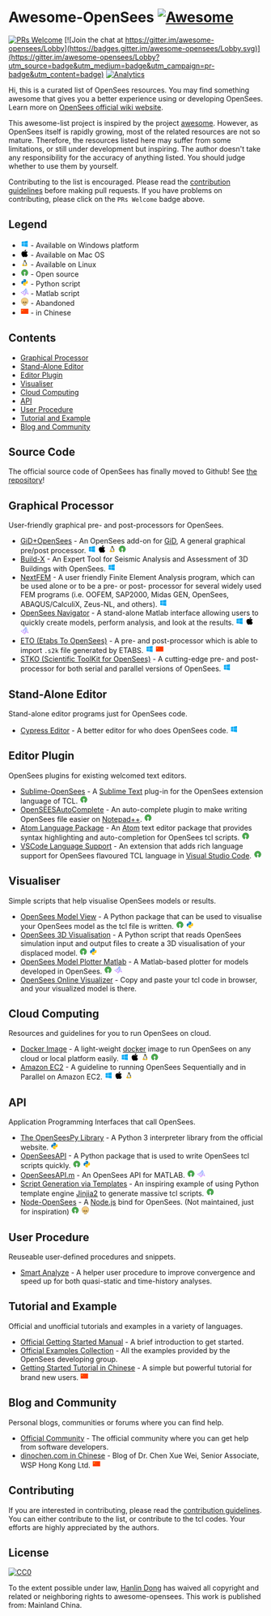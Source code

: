 # Awesome-OpenSees  [![Awesome](https://awesome.re/badge.svg)](https://awesome.re)

[![PRs Welcome](https://img.shields.io/badge/PRs-welcome-brightgreen.svg?style=flat-square)](http://makeapullrequest.com)
[![Join the chat at https://gitter.im/awesome-opensees/Lobby](https://badges.gitter.im/awesome-opensees/Lobby.svg)](https://gitter.im/awesome-opensees/Lobby?utm_source=badge&utm_medium=badge&utm_campaign=pr-badge&utm_content=badge)
[![Analytics](https://ga-beacon.appspot.com/UA-112803115-1/github-repo-readme)](https://github.com/Hanlin-Dong/awesome-opensees)

Hi, this is a curated list of OpenSees resources. You may find something awesome that gives you a better experience using or developing OpenSees. Learn more on [OpenSees official wiki website](http://opensees.berkeley.edu/wiki/index.php/Main_Page).

This awesome-list project is inspired by the project [awesome](https://github.com/sindresorhus/awesome). However, as OpenSees itself is rapidly growing, most of the related resources are not so mature. Therefore, the resources listed here may suffer from some limitations, or still under development but inspiring. The author doesn't take any responsibility for the accuracy of anything listed. You should judge whether to use them by yourself.

Contributing to the list is encouraged. Please read the [contribution guidelines](contributing.md) before making pull requests. If you have problems on contributing, please click on the `PRs Welcome` badge above. 

## Legend

* ![win][win] - Available on Windows platform
* ![mac][mac] - Available on Mac OS
* ![linux][linux] - Available on Linux
* ![oss][oss] - Open source
* ![python][python] - Python script
* ![matlab][matlab] - Matlab script
* ![skull][skull] - Abandoned
* ![chinese][chinese] - in Chinese

## Contents
* [Graphical Processor](#graphical-processor)
* [Stand-Alone Editor](#stand-alone-editor)
* [Editor Plugin](#editor-plugin)
* [Visualiser](#visualiser)
* [Cloud Computing](#cloud-computing)
* [API](#api)
* [User Procedure](#user-procedure)
* [Tutorial and Example](#tutorial-and-example)
* [Blog and Community](#blog-and-community)

## Source Code
The official source code of OpenSees has finally moved to Github! See [the repository](https://github.com/OpenSees/OpenSees)!

## Graphical Processor
User-friendly graphical pre- and post-processors for OpenSees.

* [GiD+OpenSees](http://gidopensees.rclab.civil.auth.gr/) - An OpenSees add-on for [GiD](https://www.gidhome.com/download/), A general graphical pre/post processor. ![win][win] ![mac][mac] ![linux][linux] ![oss][oss]
* [Build-X](https://www.buildx4opensees.eu/) - An Expert Tool for Seismic Analysis and Assessment of 3D Buildings with OpenSees. ![win][win]
* [NextFEM](http://www.nextfem.it/it/home/) - A user friendly Finite Element Analysis program, which can be used alone or to be a pre- or post- processor for several widely used FEM programs (i.e. OOFEM, SAP2000, Midas GEN, OpenSees, ABAQUS/CalculiX, Zeus-NL, and others). ![win][win]
* [OpenSees Navigator](http://openseesnavigator.berkeley.edu/) - A stand-alone Matlab interface allowing users to quickly create models, perform analysis, and look at the results. ![win][win] ![mac][mac] ![matlab][matlab]
* [ETO (Etabs To OpenSees)](http://www.dinochen.com/article.asp?id=149) - A pre- and post-processor which is able to import `.s2k` file generated by ETABS. ![win][win] ![chinese][chinese]
* [STKO (Scientific ToolKit for OpenSees)](https://asdeasoft.net/?product-stko) - A cutting-edge pre- and post-processor for both serial and parallel versions of OpenSees. ![win][win]

## Stand-Alone Editor
Stand-alone editor programs just for OpenSees code.

* [Cypress Editor](http://cypress.hrshojaie.com/en-us/default.aspx) - A better editor for who does OpenSees code. ![win][win]

## Editor Plugin
OpenSees plugins for existing welcomed text editors.

* [Sublime-OpenSees](https://packagecontrol.io/packages/OpenSees) - A [Sublime Text](https://www.sublimetext.com/) plug-in for the OpenSees extension language of TCL. ![oss][oss]
* [OpenSEESAutoComplete](https://github.com/Hanlin-Dong/OpenSEESAutoComplete) - An auto-complete plugin to make writing OpenSees file easier on [Notepad++](https://notepad-plus-plus.org/). ![oss][oss]
* [Atom Language Package](https://github.com/jamesmaguire/language-opensees) - An [Atom](https://atom.io/) text editor package that provides syntax highlighting and auto-completion for OpenSees tcl scripts. ![oss][oss]
* [VSCode Language Support](https://github.com/jamesmaguire/vscode-language-opensees) - An extension that adds rich language support for OpenSees flavoured TCL language in [Visual Studio Code](https://code.visualstudio.com/). ![oss][oss]

## Visualiser
Simple scripts that help visualise OpenSees models or results.

* [OpenSees Model View](https://github.com/jamesmaguire/opensees-model-view) - A Python package that can be used to visualise your OpenSees model as the tcl file is written. ![oss][oss] ![python][python]
* [OpenSees 3D Visualisation](https://github.com/jamesmaguire/opensees-3d-visualisation) - A Python script that reads OpenSees simulation input and output files to create a 3D visualisation of your displaced model. ![oss][oss] ![python][python]
* [OpenSees Model Plotter Matlab](https://github.com/gerardjoreilly/OpenSees-Model-Plotter-Matlab) - A Matlab-based plotter for models developed in OpenSees. ![oss][oss] ![matlab][matlab]
* [OpenSees Online Visualizer](http://www.hanlindong.com/tool/opensees-online-visualizer/) - Copy and paste your tcl code in browser, and your visualized model is there.

## Cloud Computing
Resources and guidelines for you to run OpenSees on cloud.

* [Docker Image](https://hub.docker.com/r/hanlindong/opensees/) - A light-weight [docker](https://www.docker.com/) image to run OpenSees on any cloud or local platform easily. ![win][win] ![mac][mac] ![linux][linux] ![oss][oss]
* [Amazon EC2](http://opensees.berkeley.edu/wiki/index.php/AmazonEC2) - A guideline to running OpenSees Sequentially and in Parallel on Amazon EC2. ![win][win] ![mac][mac] ![linux][linux]

## API
Application Programming Interfaces that call OpenSees.

* [The OpenSeesPy Library](http://openseespydoc.readthedocs.io) - A Python 3 interpreter library from the official website. ![python][python]
* [OpenSeesAPI](https://github.com/nassermarafi/OpenSeesAPI) - A Python package that is used to write OpenSees tcl scripts quickly. ![oss][oss] ![python][python]
* [OpenSeesAPI.m](https://github.com/andrewdsen/OpenSeesAPI.m) - An OpenSees API for MATLAB. ![oss][oss] ![matlab][matlab]
* [Script Generation via Templates](https://github.com/ucgmsim/OpenSees_script-generation) - An inspiring example of using Python template engine [Jinjia2](http://jinja.pocoo.org/) to generate massive tcl scripts. ![oss][oss]
* [Node-OpenSees](https://github.com/lge88/node-opensees) - A [Node.js](https://nodejs.org/) bind for OpenSees. (Not maintained, just for inspiration) ![oss][oss] ![skull][skull]

## User Procedure
Reuseable user-defined procedures and snippets.

* [Smart Analyze](https://github.com/Hanlin-Dong/SmartAnalyze) - A helper user procedure to improve convergence and speed up for both quasi-static and time-history analyses.

## Tutorial and Example
Official and unofficial tutorials and examples in a variety of languages.

* [Official Getting Started Manual](http://opensees.berkeley.edu/wiki/index.php/Getting_Started) - A brief introduction to get started.
* [Official Examples Collection](http://opensees.berkeley.edu/wiki/index.php/Examples) - All the examples provided by the OpenSees developing group.
* [Getting Started Tutorial in Chinese](http://www.hanlindong.com/2017/opensees-bootstrap/) - A simple but powerful tutorial for brand new users. ![chinese][chinese]

## Blog and Community
Personal blogs, communities or forums where you can find help.

* [Official Community](http://opensees.berkeley.edu/community/index.php) - The official community where you can get help from software developers.
* [dinochen.com in Chinese](http://dinochen.com/) - Blog of Dr. Chen Xue Wei, Senior Associate, WSP Hong Kong Ltd. ![chinese][chinese]

## Contributing
If you are interested in contributing, please read the [contribution guidelines](contributing.md). You can either contribute to the list, or contribute to the tcl codes. Your efforts are highly appreciated by the authors.

## License
[![CC0](http://i.creativecommons.org/p/zero/1.0/88x31.png)](http://creativecommons.org/publicdomain/zero/1.0/)

To the extent possible under law, [Hanlin Dong](http://www.hanlindong.com) has waived all copyright and related or neighboring rights to awesome-opensees. This work is published from: Mainland China.

[win]: media/icons8-windows8-16.png
[mac]: media/icons8-mac-os-filled-16.png
[linux]: media/icons8-linux-16.png
[oss]: media/icons8-oss-16.png
[python]: media/icons8-python-16.png
[matlab]: media/icons8-matlab-16.png
[skull]: media/icons8-skull-16.png
[chinese]: media/icons8-zh-16.png
